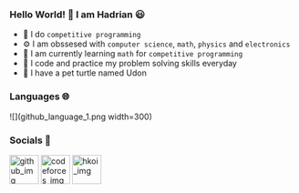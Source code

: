 ### Hello World! 👋 I am Hadrian 😃
- 🧠 I do ```competitive programming```
- ⚙️ I am obssesed with ```computer science```, ```math```, ```physics``` and ```electronics```
- 🌱 I am currently learning ```math``` for ```competitive programming```
- 🔨 I code and practice my problem solving skills everyday
- 🐢 I have a pet turtle named Udon
### Languages 🌐
![](github_language_1.png width=300)
### Socials 🤝
[<img src="https://hadrianlau.com/wp-content/uploads/2023/09/github.png" alt="github_img" width=51>](https://github.com/LauNeedsA)
[<img src="https://hadrianlau.com/wp-content/uploads/2023/09/free-code-forces-3629285-3031869.png" alt="codeforces_img" width=51>](https://codeforces.com/profile/Lau_Needs_A)
[<img src="https://hadrianlau.com/wp-content/uploads/2023/09/favicon-1-2.png" alt="hkoi_img" width=51>](https://judge.hkoi.org/user/wy_hadrianlau)
